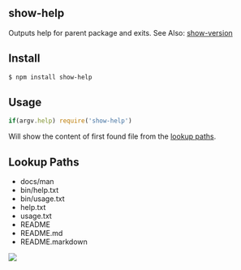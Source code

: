 ## show-help

Outputs help for parent package and exits. See Also: [show-version](http://github.com/azer/show-version)

## Install

```bash
$ npm install show-help
```

## Usage

```js
if(argv.help) require('show-help')
```

Will show the content of first found file from the [lookup paths](#lookup).

<a name="lookup"></a>
## Lookup Paths

* docs/man
* bin/help.txt
* bin/usage.txt
* help.txt
* usage.txt
* README
* README.md
* README.markdown

![](https://dl.dropboxusercontent.com/s/ctqwvswr8l2fn7m/npmel_26.jpg)
